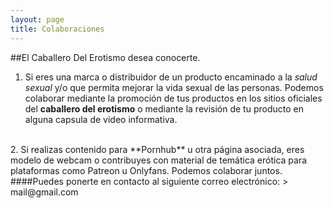 ```yaml
---
layout: page
title: Colaboraciones
---
```

##El Caballero Del Erotismo desea conocerte.
<br>
1. Si eres una marca o distribuidor de un producto encaminado a la _salud sexual_ y/o que permita mejorar la vida sexual de las personas. Podemos colaborar mediante la promoción de tus productos en los sitios oficiales del **caballero del erotismo** o mediante la revisión de tu producto en alguna capsula de video informativa.
<br>
2. Si realizas contenido para **Pornhub** u otra página asociada, eres modelo de webcam o contribuyes con material de temática erótica para plataformas como Patreon u Onlyfans. Podemos colaborar juntos.
<br>
####Puedes ponerte en contacto al siguiente correo electrónico:
> mail@gmail.com 
